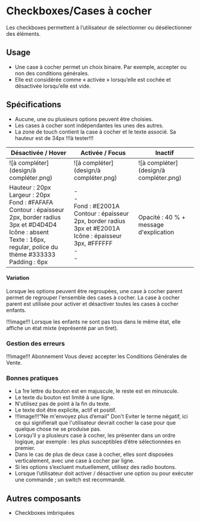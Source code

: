 # Checkboxes/Cases à cocher

Les checkboxes permettent à l’utilisateur de sélectionner ou désélectionner des éléments.

## Usage

- Une case à cocher permet un choix binaire. Par exemple, accepter ou non des conditions générales.
- Elle est considérée comme « activée » lorsqu’elle est cochée et désactivée lorsqu’elle est vide.


## Spécifications

- Aucune, une ou plusieurs options peuvent être choisies.
- Les cases à cocher sont indépendantes les unes des autres.
- La zone de touch contient la case à cocher et le texte associé. Sa hauteur est de 34px !!!à tester!!!

Désactivée / Hover | Activée / Focus | Inactif
------------ | ------------- | ------------- |
![à compléter](design/à compléter.png)| ![à compléter](design/à compléter.png)| ![à compléter](design/à compléter.png)
Hauteur : 20px <br> Largeur : 20px <br> Fond : #FAFAFA <br> Contour : épaisseur 2px, border radius 3px et #D4D4D4 <br> Icône : absent  <br> Texte : 16px, regular, police du thème #333333 <br> Padding : 6px | -  <br> - <br> Fond : #E2001A <br> Contour : épaisseur 2px, border radius 3px et #E2001A <br> Icône : épaisseur 3px, #FFFFFF <br> - <br> - | Opacité : 40 % + message d'explication



#### Variation

Lorsque les options peuvent être regroupées, une case à cocher parent permet de regrouper l'ensemble des cases à cocher.
La case à cocher parent est utilisée pour activer et désactiver toutes les cases à cocher enfants.

!!!image!!! Lorsque les enfants ne sont pas tous dans le même état, elle affiche un état mixte (représenté par un tiret).

### Gestion des erreurs

!!!image!!! Abonnement Vous devez accepter les Conditions Générales de Vente.

### Bonnes pratiques

- La 1re lettre du bouton est en majuscule, le reste est en minuscule.
- Le texte du bouton est limité à une ligne.
- N'utilisez pas de point à la fin du texte.
- Le texte doit être explicite, actif et positif.
- !!!image!!!“Ne m'envoyez plus d’email" Don't Eviter le terme négatif, ici ce qui signifierait que l'utilisateur devrait cocher la case pour que quelque chose ne se produise pas.
- Lorsqu’il y a plusieurs case à cocher, les présenter dans un ordre logique, par exemple : les plus susceptibles d’être sélectionnées en premier.
- Dans le cas de plus de deux case à cocher, elles sont disposées verticalement, avec une case à cocher par ligne.
- Si les options s’excluent mutuellement, utilisez des radio boutons.
- Lorsque l’utilisateur doit activer / désactiver une option ou pour exécuter une commande ; un switch est recommandé.

## Autres composants

- Checkboxes imbriquées
